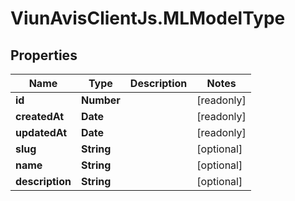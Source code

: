 # ViunAvisClientJs.MLModelType

## Properties

| Name            | Type       | Description | Notes      |
| --------------- | ---------- | ----------- | ---------- |
| **id**          | **Number** |             | [readonly] |
| **createdAt**   | **Date**   |             | [readonly] |
| **updatedAt**   | **Date**   |             | [readonly] |
| **slug**        | **String** |             | [optional] |
| **name**        | **String** |             | [optional] |
| **description** | **String** |             | [optional] |
